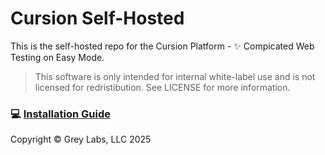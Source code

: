 # Cursion Self-Hosted

This is the self-hosted repo for the Cursion Platform - ✨ Compicated Web Testing on Easy Mode.

> This software is only intended for internal white-label use and is not licensed for redristibution. See LICENSE for more information.

### 💻 [Installation Guide](https://docs.cursion.dev/guides/selfhost.html)

Copyright © Grey Labs, LLC 2025